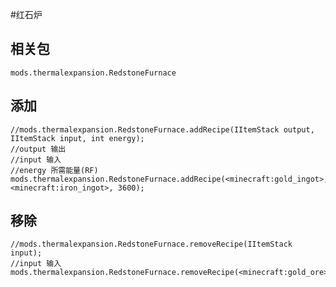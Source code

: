 #红石炉

## 相关包
`mods.thermalexpansion.RedstoneFurnace`

## 添加

```
//mods.thermalexpansion.RedstoneFurnace.addRecipe(IItemStack output, IItemStack input, int energy);
//output 输出
//input 输入
//energy 所需能量(RF)
mods.thermalexpansion.RedstoneFurnace.addRecipe(<minecraft:gold_ingot>, <minecraft:iron_ingot>, 3600);
```

## 移除

```
//mods.thermalexpansion.RedstoneFurnace.removeRecipe(IItemStack input);
//input 输入
mods.thermalexpansion.RedstoneFurnace.removeRecipe(<minecraft:gold_ore>);
```
